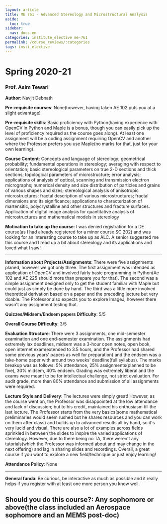```yaml
---
layout: article
title: ME 761 - Advanced Stereology and Microstructural Analysis
aside:
  toc: true
sidebar:
  nav: docs-en
categories: institute_elective me-761
permalink: /course_reviews/:categories
tags: insti_elective
---
```


# Spring 2020-21
### Prof. Asim Tewari
**Author**: Navjit Debnath

**Pre-requisite courses**: None(however, having taken AE 102 puts you at a slight advantage)

**Pre-requisite skills**: Basic proficiency with Python(having experience with OpenCV in Python and Maple is a bonus, though you can easily pick up the level of proficiency required as the course goes along). At least one assignment will be a coding assignment requiring OpenCV and another where the Professor prefers you use Maple(no marks for that, just for your own learning). 

**Course Content**: Concepts and language of stereology; geometrical probability; fundamental operations in stereology; averaging with respect to orientation; basic stereological parameters on true 2-D sections and thick sections; topological parameters of microstructure; error analysis; applications of analysis of optical, scanning and transmission electron micrographs; numerical density and size distribution of particles and grains of various shapes and sizes; stereological analysis of anisotropic microstructures; fractal description of various microstructures; fractal dimensions and its significance; applications to characterization of martensitic, polycrystalline and other structures and fracture surfaces. Application of digital image analysis for quantitative analysis of microstructures and mathematical models in stereology

**Motivation to take up the course**: I was denied registration for a DE course(as I had already registered for a minor course SC 202) and was looking for an interesting course to take up as ALC. A senior suggested me this course and I read up a bit about stereology and its applications and loved what I saw! 

---

**Information about Projects/Assignments**: There were five assignments planed, however we got only three. The first assignment was intended as application of OpenCV and involved fairly basic programming in Python(Ae 102 and AE 225 should more than prepare you for that). The second was a simple assignment designed only to get the student familiar with Maple but could just as simply be done by hand. The third was a little more involved theoretical derivation based on a paper and the preceding lecture but very doable. The Professor also expects you to explore ImageJ, however there wasn't any assignment testing that.


**Quizzes/Midsem/Endsem papers Difficulty**: 5/5

**Overall Course Difficulty**: 3/5

**Evaluation Structure**:
There were 3 assignments, one mid-semester examination and one end-semester examination. The assignments had extremely lax deadlines, midsem was a 3-hour open notes, open book, open internet exam(extended to 3.5 hours, and the Professor had shared some previous years' papers as well for preparation) and the endsem was a take-home paper with around two weeks' deadline(full syllabus). The marks breakup was as follows: 5% attendance, 25% assignments(planned to be five), 30% midsem, 40% endsem. Grading was extremely liberal and the exams were meant to be for intellectual challenge, not strict evaluation. For audit grade, more than 80% attendance and submission of all assignments were required.

**Lecture Style and Delivery**:
The lectures were simply great! However, as the course went on, the Professor was disappointed at the low attendance and lack of discussion; but to his credit, maintained his enthusiasm till the last lecture. The Professor starts from the very basics(some mathematical preliminaries would seem rushed but he shares resources and you can work on them after class) and builds up to advanced results all by hand, so it's very lucid and visual. There are also a lot of examples across fields sprinkled in between the slides to inspire the varied applications of stereology. However, due to there being no TA, there weren't any tutorials(which the Professor was informed about and may change in the next offering) and lag in sharing slides and recordings. Overall, a great course if you want to explore a new field/technique or just enjoy learning!

**Attendance Policy**: None

---

**General funda**: Be curious, be interactive as much as possible and it really helps if you register with at least one more person you know well.

**Should you do this course?**: Any sophomore or above(the class included an Aerospace sophomore and an MEMS post-doc)
---
